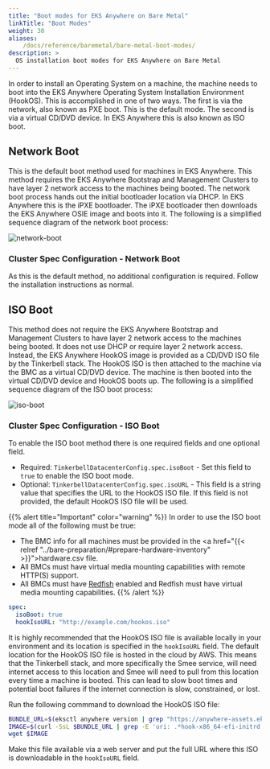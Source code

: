 ```yaml
---
title: "Boot modes for EKS Anywhere on Bare Metal"
linkTitle: "Boot Modes"
weight: 30
aliases:
    /docs/reference/baremetal/bare-metal-boot-modes/
description: >
  OS installation boot modes for EKS Anywhere on Bare Metal
---
```


In order to install an Operating System on a machine, the machine needs to boot into the EKS Anywhere Operating System Installation Environment (HookOS). This is accomplished in one of two ways. The first is via the network, also known as PXE boot. This is the default mode. The second is via a virtual CD/DVD device. In EKS Anywhere this is also known as ISO boot.

## Network Boot

This is the default boot method used for machines in EKS Anywhere. This method requires the EKS Anywhere Bootstrap and Management Clusters to have layer 2 network access to the machines being booted. The network boot process hands out the initial bootloader location via DHCP. In EKS Anywhere this is the iPXE bootloader. The iPXE bootloader then downloads the EKS Anywhere OSIE image and boots into it. The following is a simplified sequence diagram of the network boot process:

<!-- This is the code to generate this image
```sequence
participant EKS Anywhere
participant BMC
participant Machine
participant File Server

EKS Anywhere -> BMC: set next boot device pxe
Machine -> EKS Anywhere: get network boot program location via DHCP
Machine -> EKS Anywhere: load iPXE
Machine -> File Server: load HookOS
```
--->

![network-boot](/images/eksa-baremetal-net-boot.png)

### Cluster Spec Configuration - Network Boot

As this is the default method, no additional configuration is required. Follow the installation instructions as normal.

## ISO Boot

This method does not require the EKS Anywhere Bootstrap and Management Clusters to have layer 2 network access to the machines being booted. It does not use DHCP or require layer 2 network access. Instead, the EKS Anywhere HookOS image is provided as a CD/DVD ISO file by the Tinkerbell stack. The HookOS ISO is then attached to the machine via the BMC as a virtual CD/DVD device. The machine is then booted into the virtual CD/DVD device and HookOS boots up. The following is a simplified sequence diagram of the ISO boot process:

<!-- This is the code to generate this image
```sequence
participant EKS Anywhere
participant BMC
participant Machine
participant File Server

EKS Anywhere -> BMC: mount HookOS ISO as virtual CD/DVD device
EKS Anywhere -> BMC: set next boot device virtual CD/DVD device
Machine -> EKS Anywhere: load HookOS
EKS Anywhere -> File Server: patch and serve HookOS
```
-->

![iso-boot](/images/eksa-baremetal-iso-boot.png)

### Cluster Spec Configuration - ISO Boot

To enable the ISO boot method there is one required fields and one optional field.

- Required: `TinkerbellDatacenterConfig.spec.isoBoot` - Set this field to `true` to enable the ISO boot mode.
- Optional: `TinkerbellDatacenterConfig.spec.isoURL` - This field is a string value that specifies the URL to the HookOS ISO file. If this field is not provided, the default HookOS ISO file will be used.

{{% alert title="Important" color="warning" %}}
In order to use the ISO boot mode all of the following must be true:
- The BMC info for all machines must be provided in the <a href="{{< relref "../bare-preparation/#prepare-hardware-inventory" >}}">hardware.csv</a> file.
- All BMCs must have virtual media mounting capabilities with remote HTTP(S) support.
- All BMCs must have <a href="https://www.dmtf.org/standards/redfish">Redfish</a> enabled and Redfish must have virtual media mounting capabilities.
{{% /alert %}}

```yaml
spec:
  isoBoot: true
  hookIsoURL: "http://example.com/hookos.iso"
```

It is highly recommended that the HookOS ISO file is available locally in your environment and its location is specified in the `hookIsoURL` field. The default location for the HookOS ISO file is hosted in the cloud by AWS. This means that the Tinkerbell stack, and more specifically the Smee service, will need internet access to this location and Smee will need to pull from this location every time a machine is booted. This can lead to slow boot times and potential boot failures if the internet connection is slow, constrained, or lost.

Run the following commmand to download the HookOS ISO file:

```bash
BUNDLE_URL=$(eksctl anywhere version | grep "https://anywhere-assets.eks.amazonaws.com/releases/bundles" | tr -d ' ' | cut -d":" -f2,3)
IMAGE=$(curl -SsL $BUNDLE_URL | grep -E 'uri: .*hook-x86_64-efi-initrd.iso' | uniq | tr -d ' ' | cut -d":" -f2,3)
wget $IMAGE
```

Make this file available via a web server and put the full URL where this ISO is downloadable in the `hookIsoURL` field.

